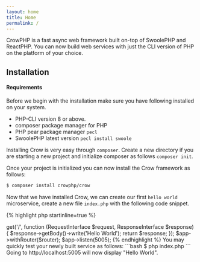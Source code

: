 ```yaml
---
layout: home
title: Home
permalink: /
---
```


CrowPHP is a fast async web framework built on-top of SwoolePHP and ReactPHP. You can now build web services with just the CLI version of PHP on the platform of your choice.

## Installation
#### Requirements

Before we begin with the installation make sure you have following installed on your system.

* PHP-CLI version 8 or above.
* composer package manager for PHP
* PHP pear package manager `pecl`
* SwoolePHP latest version `pecl install swoole`

Installing Crow is very easy through `composer`. Create a new directory if you are starting a new project and initialize composer as follows `composer init`.

Once your project is initialized you can now install the Crow framework as follows:

```bash
$ composer install crowphp/crow
```
Now that we have installed Crow, we can create our first `hello world` microservice, create a new file `index.php` with the following code snippet.

{% highlight php startinline=true %}
<?php

require 'vendor/autoload.php';

use Psr\Http\Message\ResponseInterface;
use Psr\Http\Message\ServerRequestInterface as RequestInterface;
use Crow\Http\Server\Factory as CrowServer;

$app = CrowServer::create(CrowServer::SWOOLE_SERVER);
$router = Crow\Router\Factory::make();

$router->get('/', function (RequestInterface $request, ResponseInterface $response) {
    $response->getBody()->write('Hello World');
    return $response;
});

$app->withRouter($router);

$app->listen(5005);

{% endhighlight %}

You may quickly test your newly built service as follows:
```bash
$ php index.php
```
Going to http://localhost:5005 will now display "Hello World".
